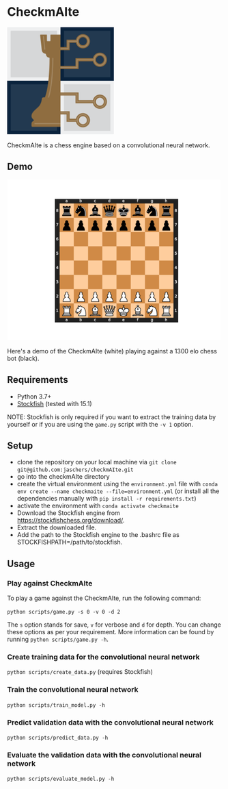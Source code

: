 # CheckmAIte

<img src="https://github.com/jaschers/checkmAIte/blob/main/visuals/logo.png" width="250">

CheckmAIte is a chess engine based on a convolutional neural network.

## Demo
<img src="https://github.com/jaschers/checkmAIte/blob/main/visuals/board.gif" width="500">

Here's a demo of the CheckmAIte (white) playing against a 1300 elo chess bot (black).

## Requirements
* Python 3.7+
* [Stockfish](https://stockfishchess.org/) (tested with 15.1)

NOTE: Stockfish is only required if you want to extract the training data by yourself or if you are using the ```game.py``` script with the ```-v 1``` option.

## Setup
* clone the repository on your local machine via ```git clone git@github.com:jaschers/checkmAIte.git```
* go into the checkmAIte directory
* create the virtual environment using the ```environment.yml``` file with ```conda env create --name checkmaite --file=environment.yml``` (or install all the dependencies manually with ```pip install -r requirements.txt```)
* activate the environment with ```conda activate checkmaite```
* Download the Stockfish engine from https://stockfishchess.org/download/.
* Extract the downloaded file.
* Add the path to the Stockfish engine to the .bashrc file as STOCKFISHPATH=/path/to/stockfish.

## Usage
### Play against CheckmAIte
To play a game against the CheckmAIte, run the following command:

```python scripts/game.py -s 0 -v 0 -d 2```

The `s` option stands for save, `v` for verbose and `d` for depth. You can change these options as per your requirement. More information can be found by running `python scripts/game.py -h`.

### Create training data for the convolutional neural network

```python scripts/create_data.py```
(requires Stockfish)

### Train the convolutional neural network

```python scripts/train_model.py -h```

### Predict validation data with the convolutional neural network

```python scripts/predict_data.py -h```

### Evaluate the validation data with the convolutional neural network

```python scripts/evaluate_model.py -h```